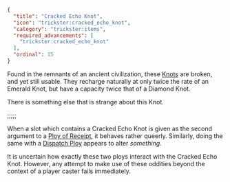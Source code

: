 ```json
{
  "title": "Cracked Echo Knot",
  "icon": "trickster:cracked_echo_knot",
  "category": "trickster:items",
  "required_advancements": [
    "trickster:cracked_echo_knot"
  ],
  "ordinal": 15
}
```

Found in the remnants of an ancient civilization, these [Knots](^trickster:items/knots) are broken, and yet still usable. 
They recharge naturally at only twice the rate of an Emerald Knot, but have a capacity twice that of a Diamond Knot.


There is something else that is strange about this Knot.

;;;;;

When a slot which contains a Cracked Echo Knot is given as the second argument to a [Ploy of Receipt](^trickster:ploys/message#3), 
it behaves rather queerly. Similarly, doing the same with a [Dispatch Ploy](^trickster:ploys/message#2) appears to alter *something*.


It is uncertain how exactly these two ploys interact with the Cracked Echo Knot. 
However, any attempt to make use of these oddities beyond the context of a player caster fails immediately.

